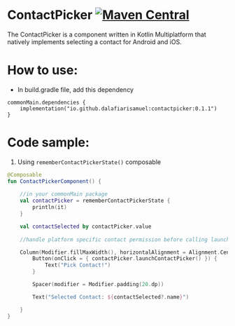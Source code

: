 # ContactPicker [![Maven Central](https://img.shields.io/maven-central/v/io.github.dalafiarisamuel/contactpicker)](https://central.sonatype.com/artifact/io.github.dalafiarisamuel/contactpicker)

The ContactPicker is a component written in Kotlin Multiplatform that natively implements selecting a contact
for Android and iOS.

# How to use:

- In build.gradle file, add this dependency
````
commonMain.dependencies {
    implementation("io.github.dalafiarisamuel:contactpicker:0.1.1")
}
````

# Code sample:

1. Using `rememberContactPickerState()` composable

```kotlin
@Composable
fun ContactPickerComponent() {
    
    //in your commonMain package
    val contactPicker = rememberContactPickerState {
        println(it)
    }

    val contactSelected by contactPicker.value
    
    //handle platform specific contact permission before calling launchContactPicker()

    Column(Modifier.fillMaxWidth(), horizontalAlignment = Alignment.CenterHorizontally) {
        Button(onClick = { contactPicker.launchContactPicker() }) {
            Text("Pick Contact!")
        }

        Spacer(modifier = Modifier.padding(20.dp))

        Text("Selected Contact: ${contactSelected?.name}")

    }
}

```

